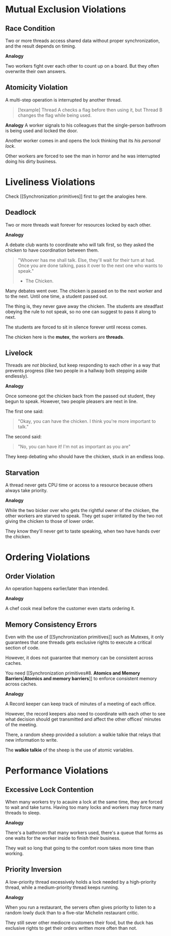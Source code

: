 # Mutual Exclusion Violations

## Race Condition
Two or more threads access shared data without proper synchronization, and the result depends on timing.

**Analogy**

Two workers fight over each other to count up on a board. But they often overwrite their own answers.

## Atomicity Violation  
A multi-step operation is interrupted by another thread.

> [!example]
> Thread A checks a flag before then using it, but Thread B changes the flag while being used.
> 

**Analogy**
A worker signals to his colleagues that the single-person bathroom is being used and locked the door.

Another worker comes in and opens the lock thinking that its *his personal lock*.

Other workers are forced to see the man in horror and he was interrupted doing his dirty business.

# Liveliness Violations

Check [[Synchronization primitives]] first to get the analogies here.

## Deadlock
Two or more threads wait forever for resources locked by each other.

**Analogy**

A debate club wants to coordinate who will talk first, so they asked the chicken to have coordination between them.

> "Whoever has me shall talk. Else, they'll wait for their turn at had. Once you are done talking, pass it over to the next one who wants to speak."
> - The Chicken.

Many debates went over. The chicken is passed on to the next worker and to the next. Until one time, a student passed out. 

The thing is, they never gave away the chicken. The students are steadfast obeying the rule to not speak, so no one can suggest to pass it along to next.

The students are forced to sit in silence forever until recess comes.

The chicken here is the **mutex**, the workers are **threads**.

## Livelock

Threads are _not blocked_, but keep responding to each other in a way that prevents progress (like two people in a hallway both stepping aside endlessly).

**Analogy**

Once someone got the chicken back from the passed out student, they begun to speak. However, two people pleasers are next in line.

The first one said:
> "Okay, you can have the chicken. I think you're more important to talk."

The second said:
> "No, you can have it! I'm not as important as you are"

They keep debating who should have the chicken, stuck in an endless loop.

## Starvation
A thread never gets CPU time or access to a resource because others always take priority.

**Analogy**

While the two bicker over who gets the rightful owner of the chicken, the other workers are starved to speak. They get super irritated by the two not giving the chicken to those of lower order. 

They know they'll never get to taste speaking, when two have hands over the chicken.


# Ordering Violations

## Order Violation

An operation happens earlier/later than intended.

**Analogy**

A chef cook meal before the customer even starts ordering it.

## Memory Consistency Errors


Even with the use of [[Synchronization primitives]] such as Mutexes, it only guarantees that one threads gets exclusive rights to execute a critical section of code.

However, it does not guarantee that memory can be consistent across caches.

You need  [[Synchronization primitives#8. **Atomics and Memory Barriers**|**Atomics and memory barriers**]] to enforce consistent memory across caches.

**Analogy**

A Record keeper can keep track of minutes of a meeting of each office.

However, the record keepers also need to coordinate with each other to see what decision should get transmitted and affect the other offices' minutes of the meeting.

There, a random sheep provided a solution: a walkie talkie that relays that new information to write.

The **walkie talkie** of the sheep is the use of atomic variables.

# Performance Violations

## Excessive Lock Contention

When many workers try to acauire a lock at the same time, they are forced to wait and take turns. Having too many locks and workers may force many threads to sleep.

**Analogy**

There's a bathroom that many workers used, there's a queue that forms as one waits for the worker inside to finish their business.

They wait so long that going to the comfort room takes more time than working.

## Priority Inversion

A low-priority thread excessively holds a lock needed by a high-priority thread, while a medium-priority thread keeps running. 

**Analogy**

When you run a restaurant, the servers often gives priority to listen to a random lowly duck than to a five-star Michelin restaurant critic. 

They still sever other mediocre customers their food, but the duck has exclusive rights to get their orders written more often than not.